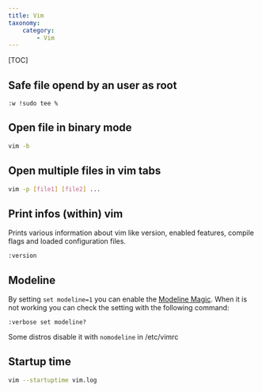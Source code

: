 ```yaml
---
title: Vim
taxonomy:
    category:
        - Vim
---
```


[TOC]

## Safe file opend by an user as root
```vimscript
:w !sudo tee %
```

## Open file in binary mode
```bash
vim -b
```

## Open multiple files in vim tabs
```bash
vim -p [file1] [file2] ...
```

## Print infos (within) vim
Prints various information about vim like version, enabled features, compile flags and loaded configuration files.
```
:version
```

## Modeline
By setting `set modeline=1` you can enable the [Modeline Magic](http://vim.wikia.com/wiki/Modeline_magic). When it is not working you can check the setting with the following command:
```
:verbose set modeline?
```
Some distros disable it with `nomodeline` in /etc/vimrc

## Startup time
```bash
vim --startuptime vim.log
```